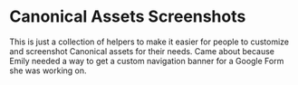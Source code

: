 # Canonical Assets Screenshots

This is just a collection of helpers to make it easier for people to customize and screenshot Canonical assets for their needs. Came about because Emily needed a way to get a custom navigation banner for a Google Form she was working on.